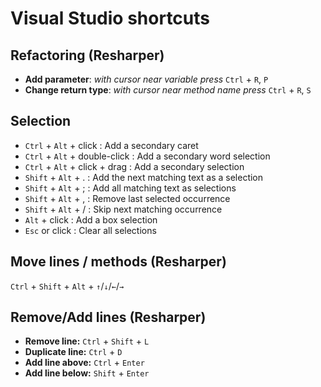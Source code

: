 # Visual Studio shortcuts

## Refactoring (Resharper)
- **Add parameter**: _with cursor near variable press_ `Ctrl` + `R`, `P`
- **Change return type**: _with cursor near method name press_ `Ctrl` + `R`, `S`


## Selection

- `Ctrl` + `Alt` + click : Add a secondary caret
- `Ctrl` + `Alt` + double-click : Add a secondary word selection
- `Ctrl` + `Alt` + click + drag : Add a secondary selection
- `Shift` + `Alt` + . : Add the next matching text as a selection
- `Shift` + `Alt` + ; : Add all matching text as selections
- `Shift` + `Alt` + , : Remove last selected occurrence
- `Shift` + `Alt` + / : Skip next matching occurrence
- `Alt` + click : Add a box selection
- `Esc` or click : Clear all selections

## Move lines / methods (Resharper)
`Ctrl` + `Shift` + `Alt` + `↑`/`↓`/`←`/`→`

## Remove/Add lines (Resharper)
- **Remove line:** `Ctrl` + `Shift` + `L`
- **Duplicate line:** `Ctrl` + `D`
- **Add line above:** `Ctrl` + `Enter`
- **Add line below:** `Shift` + `Enter`
